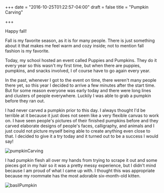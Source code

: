 +++
date = "2016-10-25T01:22:57-04:00"
draft = false
title = "Pumpkin Carving"

+++

Happy fall!

Fall is my favorite season, as it is for many people. There is just something about it that makes me feel warm and cozy inside; not to mention fall fashion is my favorite. 

Today, my school hosted an event called Puppies and Pumpkins. They do it every year so this wasn't my first time, but when there are puppies, pumpkins, and snacks involved, I of course have to go again every year. 

In the past, whenever I got to the event on time, there weren't many people there yet, so this year I decided to arrive a few minutes after the start time. But for some reason everyone was early today and there were long lines and clusters of people everywhere. Luckily I was able to grab a pumpkin before they ran out.

I had never carved a pumpkin prior to this day. I always thought I'd be terrible at it because it just does not seem like a very flexible canvas to work on. I have seen people's pictures of their finished pumpkins before and they carved elaborate designs of people's faces, calligraphy, and animals and I just could not picture myself being able to create anything even close to that. I decided to give it a try today and it turned out to be a success I would say! 

![pumpkinCarving](/pumpkincarving.JPG)

I had pumpkin flesh all over my hands from trying to scrape it out and some pieces got in my hair so it was a pretty messy experience, but I didn't mind because I am proud of what I came up with. I thought this was appropriate because my roommate has the most adorable six-month-old kitten.

![basilPumpkin](/basilpumpkin.JPG)

